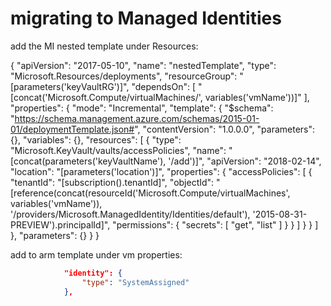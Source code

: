# migrating to Managed Identities

add the MI nested template under Resources:

{
            "apiVersion": "2017-05-10",
            "name": "nestedTemplate",
            "type": "Microsoft.Resources/deployments",
            "resourceGroup": "[parameters('keyVaultRG')]",
            "dependsOn": [
                "[concat('Microsoft.Compute/virtualMachines/', variables('vmName'))]"
            ],
            "properties": {
                "mode": "Incremental",
                "template": {
                    "$schema": "https://schema.management.azure.com/schemas/2015-01-01/deploymentTemplate.json#",
                    "contentVersion": "1.0.0.0",
                    "parameters": {},
                    "variables": {},
                    "resources": [
                        {
                            "type": "Microsoft.KeyVault/vaults/accessPolicies",
                            "name": "[concat(parameters('keyVaultName'), '/add')]",
                            "apiVersion": "2018-02-14",
                            "location": "[parameters('location')]",
                            "properties": {
                                "accessPolicies": [
                                    {
                                        "tenantId": "[subscription().tenantId]",
                                        "objectId": "[reference(concat(resourceId('Microsoft.Compute/virtualMachines', variables('vmName')), '/providers/Microsoft.ManagedIdentity/Identities/default'), '2015-08-31-PREVIEW').principalId]",
                                        "permissions": {
                                            "secrets": [
                                                "get",
                                                "list"
                                            ]
                                        }
                                    }
                                ]
                            }
                        }
                    ]
                },
                "parameters": {}
            }
        }

add to arm template under vm properties:

```json
            "identity": {
                "type": "SystemAssigned"
            },
```
